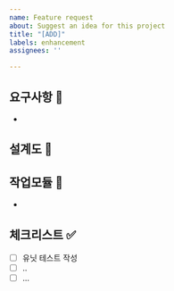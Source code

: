 ```yaml
---
name: Feature request
about: Suggest an idea for this project
title: "[ADD]"
labels: enhancement
assignees: ''

---
```


<!-- 제목형식: [분류] 내용. ex) [UI] 로그인 화면 추가 -->
## 요구사항 📒
- 
## 설계도 📝

## 작업모듈 📁
<!-- ex) UI/login.swift or UI/ -->
- 

## 체크리스트 ✅
- [ ] 유닛 테스트 작성
- [ ] ..
- [ ] ...
